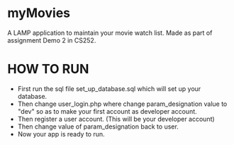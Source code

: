 # myMovies
A LAMP application to maintain your movie watch list.
Made as part of assignment Demo 2 in CS252.

# HOW TO RUN
- First run the sql file set_up_database.sql which will set up your database.
- Then change user_login.php where change param_designation value to "dev" so as to make your first account as developer account.
- Then register a user account. (This will be your developer account)
- Then change value of param_designation back to user. 
- Now your app is ready to run.

